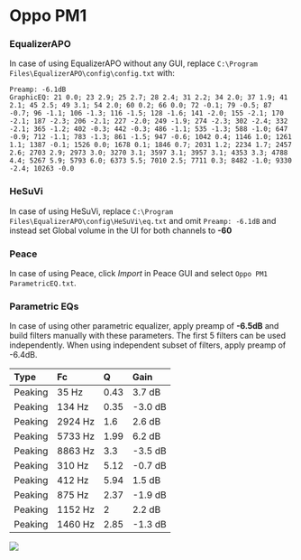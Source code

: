 # Oppo PM1

### EqualizerAPO
In case of using EqualizerAPO without any GUI, replace `C:\Program Files\EqualizerAPO\config\config.txt`
with:
```
Preamp: -6.1dB
GraphicEQ: 21 0.0; 23 2.9; 25 2.7; 28 2.4; 31 2.2; 34 2.0; 37 1.9; 41 2.1; 45 2.5; 49 3.1; 54 2.0; 60 0.2; 66 0.0; 72 -0.1; 79 -0.5; 87 -0.7; 96 -1.1; 106 -1.3; 116 -1.5; 128 -1.6; 141 -2.0; 155 -2.1; 170 -2.1; 187 -2.3; 206 -2.1; 227 -2.0; 249 -1.9; 274 -2.3; 302 -2.4; 332 -2.1; 365 -1.2; 402 -0.3; 442 -0.3; 486 -1.1; 535 -1.3; 588 -1.0; 647 -0.9; 712 -1.1; 783 -1.3; 861 -1.5; 947 -0.6; 1042 0.4; 1146 1.0; 1261 1.1; 1387 -0.1; 1526 0.0; 1678 0.1; 1846 0.7; 2031 1.2; 2234 1.7; 2457 2.6; 2703 2.9; 2973 3.0; 3270 3.1; 3597 3.1; 3957 3.1; 4353 3.3; 4788 4.4; 5267 5.9; 5793 6.0; 6373 5.5; 7010 2.5; 7711 0.3; 8482 -1.0; 9330 -2.4; 10263 -0.0
```

### HeSuVi
In case of using HeSuVi, replace `C:\Program Files\EqualizerAPO\config\HeSuVi\eq.txt` and omit `Preamp:
-6.1dB` and instead set Global volume in the UI for both channels to **-60**

### Peace
In case of using Peace, click *Import* in Peace GUI and select `Oppo PM1 ParametricEQ.txt`.

### Parametric EQs
In case of using other parametric equalizer, apply preamp of **-6.5dB** and build filters manually
with these parameters. The first 5 filters can be used independently.
When using independent subset of filters, apply preamp of -6.4dB.

| Type    | Fc      |    Q | Gain    |
|:--------|:--------|:-----|:--------|
| Peaking | 35 Hz   | 0.43 | 3.7 dB  |
| Peaking | 134 Hz  | 0.35 | -3.0 dB |
| Peaking | 2924 Hz | 1.6  | 2.6 dB  |
| Peaking | 5733 Hz | 1.99 | 6.2 dB  |
| Peaking | 8863 Hz | 3.3  | -3.5 dB |
| Peaking | 310 Hz  | 5.12 | -0.7 dB |
| Peaking | 412 Hz  | 5.94 | 1.5 dB  |
| Peaking | 875 Hz  | 2.37 | -1.9 dB |
| Peaking | 1152 Hz | 2    | 2.2 dB  |
| Peaking | 1460 Hz | 2.85 | -1.3 dB |

![](https://raw.githubusercontent.com/jaakkopasanen/AutoEq/master/results/headphonecom/sbaf-serious/Oppo%20PM1/Oppo%20PM1.png)